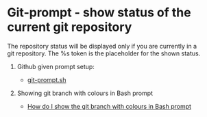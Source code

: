 # Git-prompt - show status of the current git repository

The repository status will be displayed only if you are currently in a  
git repository. The %s token is the placeholder for the shown status.

1. Github given prompt setup:
    - [git-prompt.sh][1]

2. Showing git branch with colours in Bash prompt
    - [How do I show the git branch with colours in Bash prompt][2]

[1]: <https://github.com/git/git/blob/master/contrib/completion/git-prompt.sh>  "github.com/git/git"
[2]: <https://askubuntu.com/questions/730754/how-do-i-show-the-git-branch-with-colours-in-bash-prompt>  "askubuntu.com"
